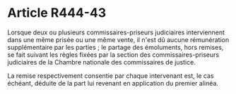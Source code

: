 # Article R444-43

<p>Lorsque deux ou plusieurs commissaires-priseurs judiciaires interviennent dans une même prisée ou une même vente, il n'est dû aucune rémunération supplémentaire par les parties ; le partage des émoluments, hors remises, se fait suivant les règles fixées par la section des commissaires-priseurs judiciaires de la Chambre nationale des commissaires de justice.</p><p>La remise respectivement consentie par chaque intervenant est, le cas échéant, déduite de la part lui revenant en application du premier alinéa.</p>